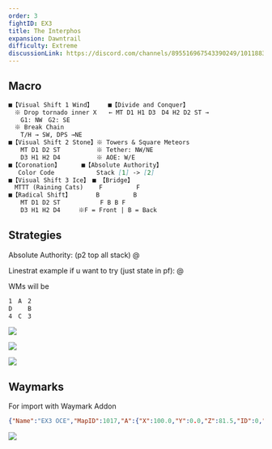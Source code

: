 ```yaml
---
order: 3
fightID: EX3
title: The Interphos
expansion: Dawntrail
difficulty: Extreme
discussionLink: https://discord.com/channels/895516967543390249/1011883681222234182
---
```

## Macro

```markdown
■【Visual Shift 1 Wind】　　　■【Divide and Conquer】
　※ Drop tornado inner X　　← MT D1 H1 D3　D4 H2 D2 ST →
　　G1: NW　G2: SE
　※ Break Chain
　　T/H → SW, DPS →NE
■【Visual Shift 2 Stone】※ Towers & Square Meteors
　　MT D1 D2 ST　　　　　　※ Tether: NW/NE
　　D3 H1 H2 D4　　　　　　※ AOE: W/E
■【Coronation】　　　　■【Absolute Authority】
　 Color Code　　　　　　　Stack [1] -> [2]
■【Visual Shift 3 Ice】　■ 【Bridge】
　MTTT (Raining Cats) 　　F　　　　　 F
■【Radical Shift】　　　　 B　　　　　 B
　　MT D1 D2 ST　　　　 　　F B B F 
　　D3 H1 H2 D4　　　※F = Front | B = Back
```

## Strategies

Absolute Authority: (p2 top all stack)
@[](https://youtu.be/0c82RF5DRrA)

Linestrat example if u want to try (just state in pf):
@[](https://youtu.be/SgPsjP5EaKY)

WMs will be 
```markdown
1　A　2
D　　 B
4　C　3
```

![](/images/ex3-1.webp)

![](/images/ex3-2.webp)

![](/images/ex3-3.webp)

## Waymarks

For import with Waymark Addon

```json
{"Name":"EX3 OCE","MapID":1017,"A":{"X":100.0,"Y":0.0,"Z":81.5,"ID":0,"Active":true},"B":{"X":118.5,"Y":0.0,"Z":100.0,"ID":1,"Active":true},"C":{"X":100.0,"Y":0.0,"Z":118.5,"ID":2,"Active":true},"D":{"X":81.5,"Y":0.0,"Z":100.0,"ID":3,"Active":true},"One":{"X":81.5,"Y":0.0,"Z":81.5,"ID":4,"Active":true},"Two":{"X":118.5,"Y":0.0,"Z":81.5,"ID":5,"Active":true},"Three":{"X":118.5,"Y":0.0,"Z":118.5,"ID":6,"Active":true},"Four":{"X":81.5,"Y":0.0,"Z":118.5,"ID":7,"Active":true}}
```

![](/images/ex3-waymarks.webp)